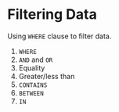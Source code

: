 # Filtering Data

Using `WHERE` clause to filter data.

1. `WHERE`
1. `AND` and `OR`
1. Equality
1. Greater/less than
1. `CONTAINS`
1. `BETWEEN`
1. `IN`
